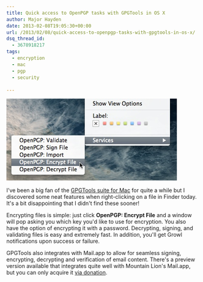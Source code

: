 ```yaml
---
title: Quick access to OpenPGP tasks with GPGTools in OS X
author: Major Hayden
date: 2013-02-08T19:05:30+00:00
url: /2013/02/08/quick-access-to-openpgp-tasks-with-gpgtools-in-os-x/
dsq_thread_id:
  - 3678918217
tags:
  - encryption
  - mac
  - pgp
  - security

---
```

![1]

I've been a big fan of the [GPGTools suite for Mac][2] for quite a while but I discovered some neat features when right-clicking on a file in Finder today. It's a bit disappointing that I didn't find these sooner!

Encrypting files is simple: just click **OpenPGP: Encrypt File** and a window will pop asking you which key you'd like to use for encryption. You also have the option of encrypting it with a password. Decrypting, signing, and validating files is easy and extremely fast. In addition, you'll get Growl notifications upon success or failure.

GPGTools also integrates with Mail.app to allow for seamless signing, encrypting, decrypting and verification of email content. There's a preview version available that integrates quite well with Mountain Lion's Mail.app, but you can only acquire it [via donation][3].

 [1]: /wp-content/uploads/2013/02/gpgtoolscontextmenu.jpg
 [2]: https://www.gpgtools.org/
 [3]: https://www.gpgtools.org/donate.html#donate-paypal
